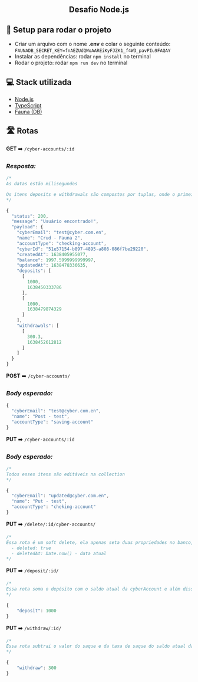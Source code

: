 <h2 align="center">Desafio Node.js</h2>

## 🧰 Setup para rodar o projeto

- Criar um arquivo com o nome **.env** e colar o seguinte conteúdo: `FAUNADB_SECRET_KEY=fnAEZUdQWoAAREiKyFJZK1_f4W3_pavPIu9FAQAY`
- Instalar as dependências: rodar `npm install` no terminal
- Rodar o projeto: rodar `npm run dev` no terminal

## 💻 Stack utilizada

- [Node.js](https://nodejs.org/en/)
- [TypeScript](https://www.typescriptlang.org/)
- [Fauna (DB)](https://fauna.com/)

## 🛣️ Rotas

**GET** ➡️ `/cyber-accounts/:id`

### _Resposta:_

```js
/*
As datas estão milisegundos

Os itens deposits e withdrawals são compostos por tuplas, onde o primeiro item da tupla é o valor do depósito e o segundo item é a data do depósito
*/

{
  "status": 200,
  "message": "Usuário encontrado!",
  "payload": {
    "cyberEmail": "test@cyber.com.en",
    "name": "Crud - Fauna 2",
    "accountType": "checking-account",
    "cyberId": "51e57154-b897-4895-a808-086f7be29220",
    "createdAt": 1638405955077,
    "balance": 1997.5999999999997,
    "updatedAt": 1638478336635,
    "deposits": [
      [
        1000,
        1638450333786
      ],
      [
        1000,
        1638479874329
      ]
    ],
    "withdrawals": [
      [
        300.3,
        1638452612812
      ]
    ]
  }
}
```

**POST** ➡️ `/cyber-accounts/`

### _Body esperado:_

```js
{
  "cyberEmail": "test@cyber.com.en",
  "name": "Post - test",
  "accountType": "saving-account"
}
```

**PUT** ➡️ `/cyber-accounts/:id`

### _Body esperado:_

```js
/*
Todos esses itens são editáveis na collection
*/

{
  "cyberEmail": "updated@cyber.com.en",
  "name": "Put - test",
  "accountType": "cheking-account"
}
```

**PUT** ➡️ `/delete/:id/cyber-accounts/`

```js
/* 
Essa rota é um soft delete, ela apenas seta duas propriedades no banco, elas são:
  - deleted: true
  - deletedAt: Date.now() - data atual
*/
```

**PUT** ➡️ `/deposit/:id/`

```js
/*
Essa rota soma o depósito com o saldo atual da cyberAccount e além disso registra o valor e data do depósito em um array deposits
*/

{
	"deposit": 1000
}
```

**PUT** ➡️ `/withdraw/:id/`

```js
/*
Essa rota subtrai o valor do saque e da taxa de saque do saldo atual da cyberAccount, mas apenas se esses valores forem menores que o saldo. O valor e data do saque ficam registrados em um array withdrawals
*/

{
	"withdraw": 300
}
```
